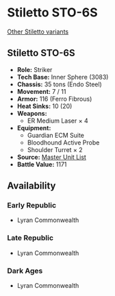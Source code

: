 # Stiletto STO-6S 

[Other Stiletto variants](../stiletto.md) 

## Stiletto STO-6S 

- **Role:** Striker 
- **Tech Base:** Inner Sphere (3083) 
- **Chassis:** 35 tons (Endo Steel) 
- **Movement:** 7 / 11 
- **Armor:** 116 (Ferro Fibrous) 
- **Heat Sinks:** 10 (20) 
- **Weapons:** 
  - ER Medium Laser × 4 
- **Equipment:** 
  - Guardian ECM Suite 
  - Bloodhound Active Probe 
  - Shoulder Turret × 2 
- **Source:** [Master Unit List](http://masterunitlist.info/Unit/Details/5133/stiletto-sto-6s) 
- **Battle Value:** 1171 

## Availability 

### Early Republic 

- Lyran Commonwealth 

### Late Republic 

- Lyran Commonwealth 

### Dark Ages 

- Lyran Commonwealth 

